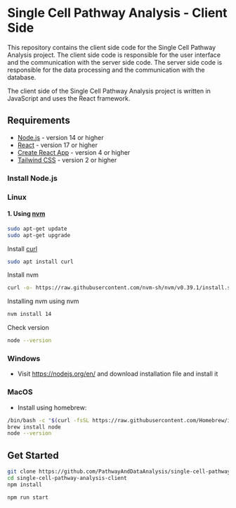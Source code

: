 # Single Cell Pathway Analysis - Client Side

This repository contains the client side code for the Single Cell Pathway Analysis project. The client side code is
responsible for the user interface and the communication with the server side code. The server side code is responsible
for the data processing and the communication with the database.

The client side of the Single Cell Pathway Analysis project is written in JavaScript and uses the React framework.

## Requirements

- [Node.js](https://nodejs.org/en/) - version 14 or higher
- [React](https://reactjs.org/) - version 17 or higher
- [Create React App](https://create-react-app.dev/) - version 4 or higher
- [Tailwind CSS](https://tailwindcss.com/) - version 2 or higher

### Install Node.js

### Linux

#### 1. Using [nvm](https://github.com/nvm-sh/nvm/blob/master/README.md)

```bash
sudo apt-get update
sudo apt-get upgrade
```

Install [curl](https://curl.se/)

```bash
sudo apt install curl
```

Install nvm

```bash
curl -o- https://raw.githubusercontent.com/nvm-sh/nvm/v0.39.1/install.sh | bash
```

Installing nvm using nvm

```bash
nvm install 14
```

Check version

```bash
node --version
```

### Windows

- Visit https://nodejs.org/en/ and download installation file and install it

### MacOS

- Install using homebrew:

```bash
/bin/bash -c "$(curl -fsSL https://raw.githubusercontent.com/Homebrew/install/HEAD/install.sh)"
brew install node
node --version
```

## Get Started

```bash
git clone https://github.com/PathwayAndDataAnalysis/single-cell-pathway-analysis-client.git
cd single-cell-pathway-analysis-client
npm install

npm run start
```
